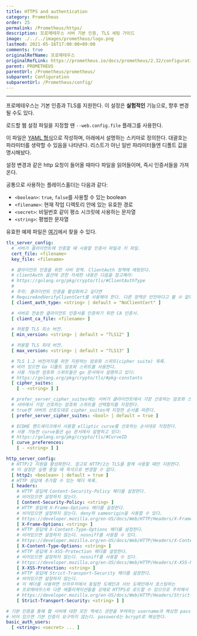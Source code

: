 ```yaml
---
title: HTTPS and authentication
category: Prometheus
order: 25
permalink: /Prometheus/https/
description: 프로메테우스 서버 기본 인증, TLS 세팅 가이드
image: ./../../images/prometheus/logo.png
lastmod: 2021-05-16T17:00:00+09:00
comments: true
originalRefName: 프로메테우스
originalRefLink: https://prometheus.io/docs/prometheus/2.32/configuration/https/
parent: PROMETHEUS
parentUrl: /Prometheus/prometheus/
subparent: Configuration
subparentUrl: /Prometheus/config/
---
```


---

프로메테우스는 기본 인증과 TLS를 지원한다. 이 설정은 **실험적인** 기능으로, 향후 변경될 수도 있다.

로드할 웹 설정 파일을 지정할 땐 `--web.config.file` 플래그를 사용한다.

이 파일은 [YAML 형식](https://en.wikipedia.org/wiki/YAML)으로 작성하며, 아래에서 설명하는 스키마로 정의한다. 대괄호는 파라미터를 생략할 수 있음을 나타낸다. 리스트가 아닌 일반 파라미터들엔 디폴트 값을 명시해놨다.

설정 변경과 같은 http 요청이 들어올 때마다 파일을 읽어들이며, 즉시 인증서들을 가져온다.

공통으로 사용하는 플레이스홀더는 다음과 같다:

- `<boolean>`: `true`, `false`를 사용할 수 있는 boolean
- `<filename>`: 현재 작업 디렉토리 안에 있는 유효한 경로
- `<secret>`: 비밀번호 같이 평소 시크릿에 사용하는 문자열
- `<string>`: 평범한 문자열

유효한 예제 파일은 [여기](https://github.com/prometheus/prometheus/blob/release-2.32/documentation/examples/web-config.yml)에서 찾을 수 있다.

```yaml
tls_server_config:
  # 서버가 클라이언트에 인증할 때 사용할 인증서 파일과 키 파일.
  cert_file: <filename>
  key_file: <filename>

  # 클라이언트 인증을 위한 서버 정책. ClientAuth 정책에 매핑된다.
  # clientAuth 옵션에 관한 자세한 내용은 다음을 참고해라:
  # https://golang.org/pkg/crypto/tls/#ClientAuthType
  #
  # 주의: 클라이언트 인증을 활성화하고 싶다면
  # RequireAndVerifyClientCert를 사용해야 한다. 다른 정책은 안전하다고 볼 수 없다.
  [ client_auth_type: <string> | default = "NoClientCert" ]

  # 서버로 전송한 클라이언트 인증서를 인증하기 위한 CA 인증서.
  [ client_ca_file: <filename> ]

  # 허용할 TLS 최소 버전.
  [ min_version: <string> | default = "TLS12" ]

  # 허용할 TLS 최대 버전.
  [ max_version: <string> | default = "TLS13" ]

  # TLS 1.2 버전까지를 위한 지원하는 암호화 스위트(cipher suite) 목록.
  # 비어 있으면 Go 디폴트 암호화 스위트를 사용한다.
  # 사용 가능한 암호화 스위트들은 go 문서에서 설명하고 있다:
  # https://golang.org/pkg/crypto/tls/#pkg-constants
  [ cipher_suites:
    [ - <string> ] ]

  # prefer_server_cipher_suites에는 서버가 클라이언트에서 가장 선호하는 암호화 스위트를 선택할지,
  # 서버에서 가장 선호하는 암호화 스위트를 선택할지를 지정한다.
  # true면 서버의 선호도대로 cipher_suites에 지정한 순서를 따른다.
  [ prefer_server_cipher_suites: <bool> | default = true ]

  # ECDHE 핸드셰이크에서 사용할 elliptic curve를 선호하는 순서대로 지정한다.
  # 사용 가능한 curve들은 go 문서에서 설명하고 있다:
  # https://golang.org/pkg/crypto/tls/#CurveID
  [ curve_preferences:
    [ - <string> ] ]

http_server_config:
  # HTTP/2 지원을 활성화한다. 참고로 HTTP/2는 TLS를 함께 사용할 때만 지원한다.
  # 이 설정은 실행 중일 때 즉석으로 변경할 수 없다.
  [ http2: <boolean> | default = true ]
  # HTTP 응답에 추가할 수 있는 헤더 목록.
  [ headers:
    # HTTP 응답에 Content-Security-Policy 헤더를 설정한다.
    # 비어있으면 설정하지 않는다.
    [ Content-Security-Policy: <string> ]
    # HTTP 응답에 X-Frame-Options 헤더를 설정한다.
    # 비어있으면 설정하지 않는다. deny와 sameorigin을 사용할 수 있다.
    # https://developer.mozilla.org/en-US/docs/Web/HTTP/Headers/X-Frame-Options
    [ X-Frame-Options: <string> ]
    # HTTP 응답에 X-Content-Type-Options 헤더를 설정한다.
    # 비어있으면 설정하지 않는다. nosniff를 사용할 수 있다.
    # https://developer.mozilla.org/en-US/docs/Web/HTTP/Headers/X-Content-Type-Options
    [ X-Content-Type-Options: <string> ]
    # HTTP 응답에 X-XSS-Protection 헤더를 설정한다.
    # 비어있으면 설정하지 않는다. nosniff를 사용할 수 있다.
    # https://developer.mozilla.org/en-US/docs/Web/HTTP/Headers/X-XSS-Protection
    [ X-XSS-Protection: <string> ]
    # HTTP 응답에 Strict-Transport-Security 헤더를 설정한다.
    # 비어있으면 설정하지 않는다.
    # 이 헤더를 사용하면 브라우저에서 동일한 도메인과 서브 도메인에서 호스팅하는
    # 프로메테우스와 다른 애플리케이션들을 강제로 HTTPS로 로드할 수 있으므로 주의해서 사용해야 한다.
    # https://developer.mozilla.org/en-US/docs/Web/HTTP/Headers/Strict-Transport-Security
    [ Strict-Transport-Security: <string> ] ]

# 기본 인증을 통해 웹 서버에 대한 모든 액세스 권한을 부여하는 username과 해싱한 password 목록.
# 비어 있으면 기본 인증이 요구하지 않는다. password는 bcrypt로 해싱한다.
basic_auth_users:
  [ <string>: <secret> ... ]
```
